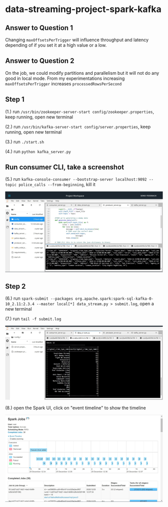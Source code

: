 # data-streaming-project-spark-kafka

## Answer to Question 1 
Changing `maxOffsetsPerTrigger` will influence throughput and latency depending of if you set it at a high value or a low.

## Answer to Question 2
On the job, we could modify partitions and parallelism but it will not do any good in local mode.
From my experimentations increasing `maxOffsetsPerTrigger` increases `processedRowsPerSecond`


## Step 1

(1.) run `/usr/bin/zookeeper-server-start config/zookeeper.properties`, keep running, open new terminal

(2.) run `/usr/bin/kafka-server-start config/server.properties`, keep running, open new terminal

(3.) run `./start.sh`

(4.) run `python kafka_server.py`

## Run consumer CLI, take a screenshot
(5.) run `kafka-console-consumer --bootstrap-server localhost:9092 --topic police_calls --from-beginning`, kill it

![Screenshot 1](MandatoryScreenshot.1.jpg)

## Step 2
(6.) run `spark-submit --packages org.apache.spark:spark-sql-kafka-0-10_2.11:2.3.4 --master local[*] data_stream.py > submit.log`, open a new terminal

(7.) run `tail -f submit.log`

![Screenshot 2](MandatoryScreenshot.2.jpg)

(8.) open the Spark UI, click on "event timeline" to show the timeline

![Screenshot 3](MandatoryScreenshot.3.jpg)

